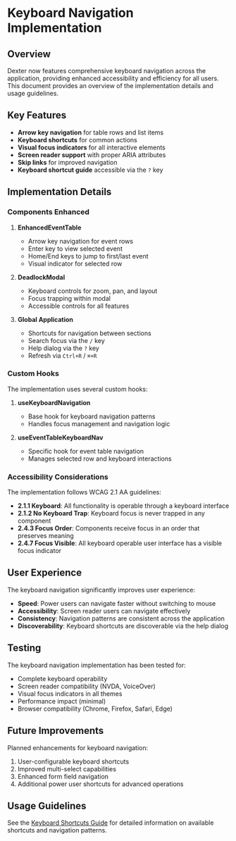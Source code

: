 # Keyboard Navigation Implementation

## Overview

Dexter now features comprehensive keyboard navigation across the application, providing enhanced accessibility and efficiency for all users. This document provides an overview of the implementation details and usage guidelines.

## Key Features

- **Arrow key navigation** for table rows and list items
- **Keyboard shortcuts** for common actions
- **Visual focus indicators** for all interactive elements
- **Screen reader support** with proper ARIA attributes
- **Skip links** for improved navigation
- **Keyboard shortcut guide** accessible via the `?` key

## Implementation Details

### Components Enhanced

1. **EnhancedEventTable**
   - Arrow key navigation for event rows
   - Enter key to view selected event
   - Home/End keys to jump to first/last event
   - Visual indicator for selected row

2. **DeadlockModal**
   - Keyboard controls for zoom, pan, and layout
   - Focus trapping within modal
   - Accessible controls for all features

3. **Global Application**
   - Shortcuts for navigation between sections
   - Search focus via the `/` key
   - Help dialog via the `?` key
   - Refresh via `Ctrl+R` / `⌘+R`

### Custom Hooks

The implementation uses several custom hooks:

1. **useKeyboardNavigation**
   - Base hook for keyboard navigation patterns
   - Handles focus management and navigation logic

2. **useEventTableKeyboardNav**
   - Specific hook for event table navigation
   - Manages selected row and keyboard interactions

### Accessibility Considerations

The implementation follows WCAG 2.1 AA guidelines:

- **2.1.1 Keyboard**: All functionality is operable through a keyboard interface
- **2.1.2 No Keyboard Trap**: Keyboard focus is never trapped in any component
- **2.4.3 Focus Order**: Components receive focus in an order that preserves meaning
- **2.4.7 Focus Visible**: All keyboard operable user interface has a visible focus indicator

## User Experience

The keyboard navigation significantly improves user experience:

- **Speed**: Power users can navigate faster without switching to mouse
- **Accessibility**: Screen reader users can navigate effectively
- **Consistency**: Navigation patterns are consistent across the application
- **Discoverability**: Keyboard shortcuts are discoverable via the help dialog

## Testing

The keyboard navigation implementation has been tested for:

- Complete keyboard operability
- Screen reader compatibility (NVDA, VoiceOver)
- Visual focus indicators in all themes
- Performance impact (minimal)
- Browser compatibility (Chrome, Firefox, Safari, Edge)

## Future Improvements

Planned enhancements for keyboard navigation:

1. User-configurable keyboard shortcuts
2. Improved multi-select capabilities
3. Enhanced form field navigation
4. Additional power user shortcuts for advanced operations

## Usage Guidelines

See the [Keyboard Shortcuts Guide](./frontend/src/docs/KEYBOARD_SHORTCUTS.md) for detailed information on available shortcuts and navigation patterns.
